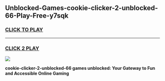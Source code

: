 
## Unblocked-Games-cookie-clicker-2-unblocked-66-Play-Free-y7sqk
<h3>
<a href="https://premium76.site?title=cookie-clicker-2-unblocked-66&ref=18A1">CLICK TO PLAY</a></h3>
<hr>

<h3>
<a href="https://premium76.site?title=cookie-clicker-2-unblocked-66&ref=18A1">CLICK 2 PLAY</a>
  
</h3>

<a href="https://premium76.site?title=cookie-clicker-2-unblocked-66&ref=18A1"><img src="https://clearcache.store/games.png"></a>


**cookie-clicker-2-unblocked-66 games unblocked: Your Gateway to Fun and Accessible Online Gaming**

